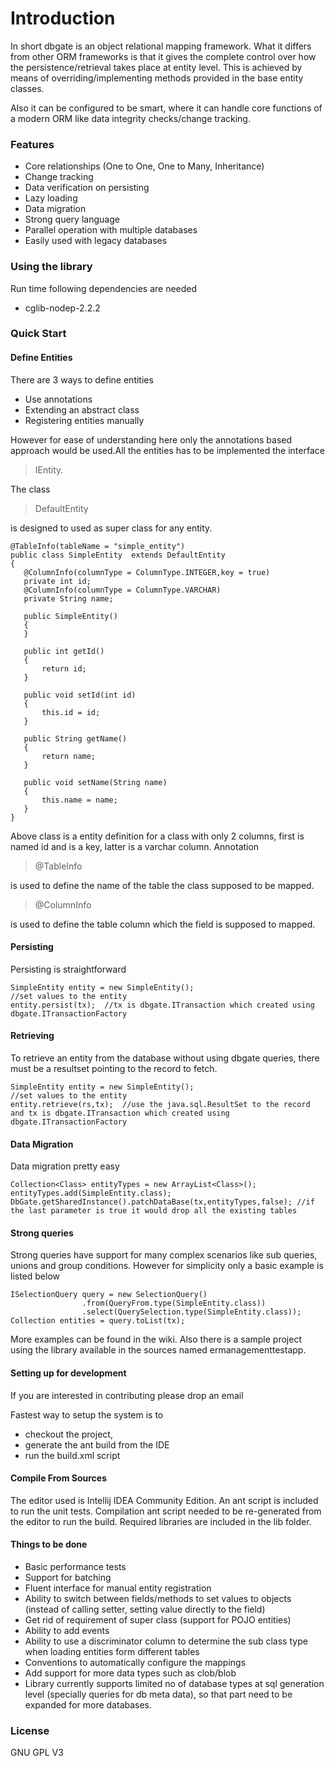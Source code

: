 # Introduction
In short dbgate is an object relational mapping framework. What it differs from other ORM frameworks is that it gives the complete control over how the persistence/retrieval takes place at entity level. This is achieved by means of overriding/implementing methods provided in the base entity classes. 

Also it can be configured to be smart, where it can handle core functions of a modern ORM like data integrity checks/change tracking. 
 
### Features
* Core relationships (One to One, One to Many, Inheritance)
* Change tracking
* Data verification on persisting
* Lazy loading
* Data migration
* Strong query language
* Parallel operation with multiple databases
* Easily used with legacy databases

### Using the library
Run time following dependencies are needed
* cglib-nodep-2.2.2

### Quick Start
#### Define Entities
There are 3 ways to define entities
* Use annotations
* Extending an abstract class
* Registering entities manually

However for ease of understanding here only the annotations based approach would be used.All the entities has to be implemented the interface 
>IEntity.

The class
>DefaultEntity

is designed to used as super class for any entity.

   	@TableInfo(tableName = "simple_entity")
	public class SimpleEntity  extends DefaultEntity
	{
	   @ColumnInfo(columnType = ColumnType.INTEGER,key = true)
	   private int id;
	   @ColumnInfo(columnType = ColumnType.VARCHAR)
	   private String name;

	   public SimpleEntity()
	   {
	   }

	   public int getId()
	   {
		   return id;
	   }

	   public void setId(int id)
	   {
		   this.id = id;
	   }

	   public String getName()
	   {
		   return name;
	   }

	   public void setName(String name)
	   {
		   this.name = name;
	   }
	}

Above class is a entity definition for a class with only 2 columns, first is named id and is a key, latter is a varchar column. Annotation
>@TableInfo 

is used to define the name of the table the class supposed to be mapped. 
>@ColumnInfo

is used to define the table column which the field is supposed to mapped.

#### Persisting
Persisting is straightforward

	SimpleEntity entity = new SimpleEntity();
	//set values to the entity
	entity.persist(tx);  //tx is dbgate.ITransaction which created using dbgate.ITransactionFactory 

#### Retrieving
To retrieve an entity from the database without using dbgate queries, there must be a resultset pointing to the record to fetch.

	SimpleEntity entity = new SimpleEntity();
	//set values to the entity
	entity.retrieve(rs,tx);  //use the java.sql.ResultSet to the record and tx is dbgate.ITransaction which created using dbgate.ITransactionFactory

#### Data Migration
Data migration pretty easy

	Collection<Class> entityTypes = new ArrayList<Class>();
	entityTypes.add(SimpleEntity.class);
	DbGate.getSharedInstance().patchDataBase(tx,entityTypes,false); //if the last parameter is true it would drop all the existing tables

#### Strong queries
Strong queries have support for many complex scenarios like sub queries, unions and group conditions. However for simplicity only a basic example is listed below

	ISelectionQuery query = new SelectionQuery()
					.from(QueryFrom.type(SimpleEntity.class))
					.select(QuerySelection.type(SimpleEntity.class));
	Collection entities = query.toList(tx);

More examples can be found in the wiki. Also there is a sample project using the library available in the sources named ermanagementtestapp.

#### Setting up for development
If you are interested in contributing please drop an email

Fastest way to setup the system is to
* checkout the project,
* generate the ant build from the IDE
* run the build.xml script

#### Compile From Sources
The editor used is Intellij IDEA Community Edition. An ant script is included to run the unit tests. Compilation ant script needed to be re-generated from the editor to run the build. Required libraries are included in the lib folder.

#### Things to be done
* Basic performance tests
* Support for batching
* Fluent interface for manual entity registration
* Ability to switch between fields/methods to set values to objects (instead of calling  setter, setting value directly to the field)
* Get rid of requirement of super class (support for POJO entities)
* Ability to add events
* Ability to use a discriminator column to determine the sub class type when loading entities form different tables
* Conventions to automatically configure the mappings
* Add support for more data types such as clob/blob
* Library currently supports limited no of database types at sql generation level (specially queries for db meta data), so that part need to be expanded for more databases.

### License
GNU GPL V3